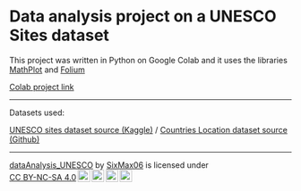 # Data analysis project on a UNESCO Sites dataset

This project was written in Python on Google Colab and it uses the libraries [MathPlot](https://matplotlib.org/) and [Folium](https://python-visualization.github.io/folium/latest/)

[Colab project link](https://colab.research.google.com/drive/1WghANynHFejoJIftp8GaSmyI9MOyMfRG?usp=sharing)

---
Datasets used:

[UNESCO sites dataset source (Kaggle)](https://www.kaggle.com/datasets/rishabhbhartiya/unesco-world-heritage-updated-2024) / [Countries Location dataset source (Github)](https://github.com/grafana/worldmap-panel/blob/master/src/data/countries.json)

---

<p xmlns:cc="http://creativecommons.org/ns#" xmlns:dct="http://purl.org/dc/terms/"><a property="dct:title" rel="cc:attributionURL" href="https://github.com/SixMax06/dataAnalysis_UNESCOSites">dataAnalysis_UNESCO</a> by <a rel="cc:attributionURL dct:creator" property="cc:attributionName" href="https://github.com/SixMax06">SixMax06</a> is licensed under <a href="https://creativecommons.org/licenses/by-nc-sa/4.0/?ref=chooser-v1" target="_blank" rel="license noopener noreferrer" style="display:inline-block;">CC BY-NC-SA 4.0<img style="height:22px!important;margin-left:3px;vertical-align:text-bottom;" src="https://mirrors.creativecommons.org/presskit/icons/cc.svg?ref=chooser-v1" alt=""><img style="height:22px!important;margin-left:3px;vertical-align:text-bottom;" src="https://mirrors.creativecommons.org/presskit/icons/by.svg?ref=chooser-v1" alt=""><img style="height:22px!important;margin-left:3px;vertical-align:text-bottom;" src="https://mirrors.creativecommons.org/presskit/icons/nc.svg?ref=chooser-v1" alt=""><img style="height:22px!important;margin-left:3px;vertical-align:text-bottom;" src="https://mirrors.creativecommons.org/presskit/icons/sa.svg?ref=chooser-v1" alt=""></a></p>

